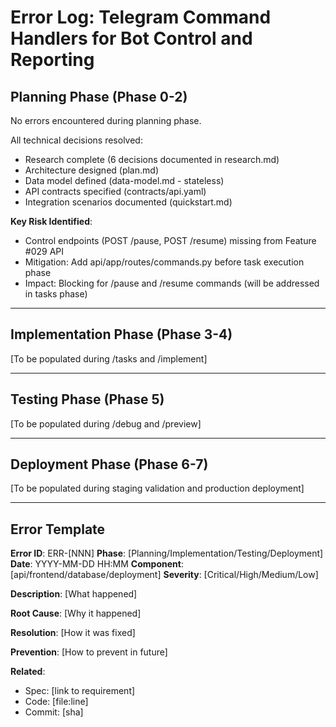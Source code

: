 # Error Log: Telegram Command Handlers for Bot Control and Reporting

## Planning Phase (Phase 0-2)

No errors encountered during planning phase.

All technical decisions resolved:
- Research complete (6 decisions documented in research.md)
- Architecture designed (plan.md)
- Data model defined (data-model.md - stateless)
- API contracts specified (contracts/api.yaml)
- Integration scenarios documented (quickstart.md)

**Key Risk Identified**:
- Control endpoints (POST /pause, POST /resume) missing from Feature #029 API
- Mitigation: Add api/app/routes/commands.py before task execution phase
- Impact: Blocking for /pause and /resume commands (will be addressed in tasks phase)

---

## Implementation Phase (Phase 3-4)

[To be populated during /tasks and /implement]

---

## Testing Phase (Phase 5)

[To be populated during /debug and /preview]

---

## Deployment Phase (Phase 6-7)

[To be populated during staging validation and production deployment]

---

## Error Template

**Error ID**: ERR-[NNN]
**Phase**: [Planning/Implementation/Testing/Deployment]
**Date**: YYYY-MM-DD HH:MM
**Component**: [api/frontend/database/deployment]
**Severity**: [Critical/High/Medium/Low]

**Description**:
[What happened]

**Root Cause**:
[Why it happened]

**Resolution**:
[How it was fixed]

**Prevention**:
[How to prevent in future]

**Related**:
- Spec: [link to requirement]
- Code: [file:line]
- Commit: [sha]
